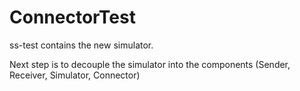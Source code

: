 # ConnectorTest

ss-test contains the new simulator.

Next step is to decouple the simulator into the components (Sender, Receiver, Simulator, Connector)
